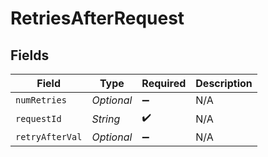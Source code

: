 # RetriesAfterRequest


## Fields

| Field              | Type               | Required           | Description        |
| ------------------ | ------------------ | ------------------ | ------------------ |
| `numRetries`       | *Optional<Long>*   | :heavy_minus_sign: | N/A                |
| `requestId`        | *String*           | :heavy_check_mark: | N/A                |
| `retryAfterVal`    | *Optional<Long>*   | :heavy_minus_sign: | N/A                |